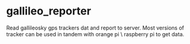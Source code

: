 # gallileo_reporter
Read gallileosky gps trackers dat and report to server. Most versions of tracker can be used in tandem with orange pi \ raspberry pi to get data.
